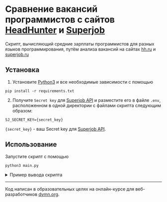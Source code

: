 # Сравнение вакансий программистов с сайтов [HeadHunter](https://hh.ru/) и [Superjob](https://www.superjob.ru/)

Скрипт, вычисляющий средние зарплаты программистов для разных языков программирования, путём анализа вакансий на сайтах [hh.ru](https://hh.ru/) и [superjob.ru](https://www.superjob.ru/)

## Установка

1. Установите [Python3](https://www.python.org/) и все необходимые зависимости с помощью

```
pip install -r requirements.txt
```

2. Получите `Secret key` для [Superjob API](https://api.superjob.ru/) и разместите его в файле `.env`, расположенном в одной директории с файлами скрипта следующим образом:

```
SJ_SECRET_KEY={secret_key}
```

`{secret_key}` - ваш Secret key для [Superjob API](https://api.superjob.ru/).

## Использование

Запустите скрипт с помощью

```
python3 main.py
```

<details>
  <summary>Пример вывода скрипта</summary>
  <img src="https://github.com/lypavel/dvmn-language_salary/assets/157053921/6ded61a0-8e55-4c47-aa45-606d4d82f229">
</details>

***
Код написан в образовательных целях на онлайн-курсе для веб-разработчиков [dvmn.org](https://dvmn.org/).
